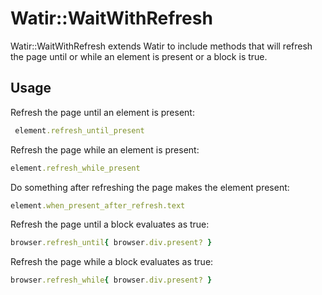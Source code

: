 Watir::WaitWithRefresh
==============

Watir::WaitWithRefresh extends Watir to include methods that will refresh the page until or while an element is present or a block is true.

Usage
-----------

Refresh the page until an element is present:

```ruby
 element.refresh_until_present
```

Refresh the page while an element is present:

```ruby
element.refresh_while_present
```

Do something after refreshing the page makes the element present:

```ruby
element.when_present_after_refresh.text
```

Refresh the page until a block evaluates as true:

```ruby
browser.refresh_until{ browser.div.present? }
```

Refresh the page while a block evaluates as true:

```ruby
browser.refresh_while{ browser.div.present? }
```